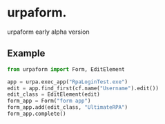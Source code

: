 # urpaform.

urpaform early alpha version

## Example

```python
from urpaform import Form, EditElement

app = urpa.exec_app("RpaLoginTest.exe")
edit = app.find_first(cf.name("Username").edit())
edit_class = EditElement(edit)
form_app = Form("form app")
form_app.add(edit_class, "UltimateRPA")
form_app.complete()
```
